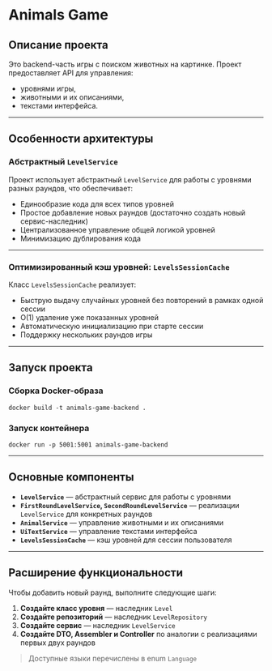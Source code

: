 # Animals Game

## Описание проекта

Это backend-часть игры с поиском животных на картинке. Проект предоставляет API для управления:

- уровнями игры,
- животными и их описаниями,
- текстами интерфейса.

---

## Особенности архитектуры

### Абстрактный `LevelService`

Проект использует абстрактный `LevelService` для работы с уровнями разных раундов, что обеспечивает:

- Единообразие кода для всех типов уровней
- Простое добавление новых раундов (достаточно создать новый сервис-наследник)
- Централизованное управление общей логикой уровней
- Минимизацию дублирования кода

---

### Оптимизированный кэш уровней: `LevelsSessionCache`

Класс `LevelsSessionCache` реализует:

- Быструю выдачу случайных уровней без повторений в рамках одной сессии
- O(1) удаление уже показанных уровней
- Автоматическую инициализацию при старте сессии
- Поддержку нескольких раундов игры

---

## Запуск проекта

### Сборка Docker-образа

```
docker build -t animals-game-backend .
```
### Запуск контейнера

```
docker run -p 5001:5001 animals-game-backend
```

---

## Основные компоненты

- **`LevelService`** — абстрактный сервис для работы с уровнями
- **`FirstRoundLevelService`, `SecondRoundLevelService`** — реализации `LevelService` для конкретных раундов
- **`AnimalService`** — управление животными и их описаниями
- **`UiTextService`** — управление текстами интерфейса
- **`LevelsSessionCache`** — кэш уровней для сессии пользователя

---

## Расширение функциональности

Чтобы добавить новый раунд, выполните следующие шаги:

1. **Создайте класс уровня** — наследник `Level`
2. **Создайте репозиторий** — наследник `LevelRepository`
3. **Создайте сервис** — наследник `LevelService`
4. **Создайте DTO, Assembler и Controller** по аналогии с реализациями первых двух раундов

> Доступные языки перечислены в enum `Language`